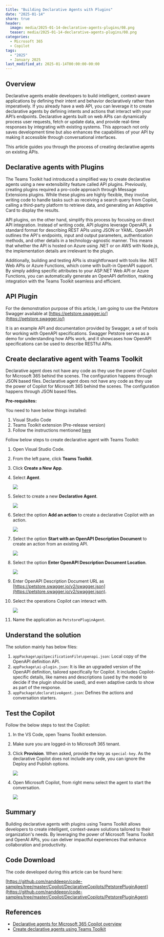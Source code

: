 ```yaml
---
title: "Building Declarative Agents with Plugins"
date: "2025-01-14"
share: true
header:
  image: media/2025-01-14-declarative-agents-plugins/08.png
  teaser: media/2025-01-14-declarative-agents-plugins/08.png
categories:
  - Microsoft 365
  - Copilot
tags:
  - "2025"
  - January 2025
last_modified_at: 2025-01-14T00:00:00-00:00
---
```

## Overview

Declarative agents enable developers to build intelligent, context-aware applications by defining their intent and behavior declaratively rather than imperatively. If you already have a web API, you can leverage it to create declarative agents by defining intents and actions that interact with your API’s endpoints. Declarative agents built on web APIs can dynamically process user requests, fetch or update data, and provide real-time responses by integrating with existing systems. This approach not only saves development time but also enhances the capabilities of your API by making it accessible through conversational interfaces.

This article guides you through the process of creating declarative agents on existing APIs.

## Declarative agents with Plugins

The Teams Toolkit had introduced a simplified way to create declarative agents using a new extensibility feature called API plugins. Previously, creating plugins required a pro-code approach through Message Extensions plugins. While these plugins are highly flexible, they involve writing code to handle tasks such as receiving a search query from Copilot, calling a third-party platform to retrieve data, and generating an Adaptive Card to display the results.

API plugins, on the other hand, simplify this process by focusing on direct API integration. Instead of writing code, API plugins leverage OpenAPI, a standard format for describing REST APIs using JSON or YAML. OpenAPI outlines the API's endpoints, input and output parameters, authentication methods, and other details in a technology-agnostic manner. This means that whether the API is hosted on Azure using .NET or on AWS with Node.js, the implementation details are irrelevant to the plugin.

Additionally, building and testing APIs is straightforward with tools like .NET Web APIs or Azure Functions, which come with built-in OpenAPI support. By simply adding specific attributes to your ASP.NET Web API or Azure Functions, you can automatically generate an OpenAPI definition, making integration with the Teams Toolkit seamless and efficient.

## API Plugin

For the demonstration purpose of this article, I am going to use the Petstore Swagger available at [https://petstore.swagger.io/](https://petstore.swagger.io/)

It is an example API and documentation provided by Swagger, a set of tools for working with OpenAPI specifications. Swagger Petstore serves as a demo for understanding how APIs work, and it showcases how OpenAPI specifications can be used to describe RESTful APIs.

## Create declarative agent with Teams Toolkit

Declarative agent does not have any code as they use the power of Copilot for Microsoft 365 behind the scenes. The configuration happens through JSON based files.
Declarative agent does not have any code as they use the power of Copilot for Microsoft 365 behind the scenes. The configuration happens through JSON based files.

**Pre-requisites:**

You need to have below things installed:

1. Visual Studio Code
2. Teams Toolkit extension (Pre-release version)
3. Follow the instructions mentioned [here](https://learn.microsoft.com/en-us/microsoft-365-copilot/extensibility/build-declarative-agents?WT.mc_id=M365-MVP-5003693)

Follow below steps to create declarative agent with Teams Toolkit:

1. Open Visual Studio Code.
2. From the left pane, click **Teams Toolkit**.
3. Click **Create a New App**.
4. Select **Agent**.

    ![](/media/2025-01-14-declarative-agents-plugins/01.png)

5. Select to create a new **Declarative Agent**.

    ![](/media/2025-01-14-declarative-agents-plugins/02.png)

6. Select the option **Add an action** to create a declarative Copilot with an action.

    ![](/media/2025-01-14-declarative-agents-plugins/03.png)

7. Select the option **Start with an OpenAPI Description Document** to create an action from an existing API. 

    ![](/media/2025-01-14-declarative-agents-plugins/04.png)

8. Select the option **Enter OpenAPI Description Document Location**.

    ![](/media/2025-01-14-declarative-agents-plugins/05.png)

9. Enter OpenAPI Description Document URL as [https://petstore.swagger.io/v2/swagger.json](https://petstore.swagger.io/v2/swagger.json).

10. Select the operations Copilot can interact with.

    ![](/media/2025-01-14-declarative-agents-plugins/06.png)

11. Name the application as `PetstorePluginAgent`.

## Understand the solution

The solution mainly has below files:

1. `appPackage\apiSpecificationFile\openapi.json`: Local copy of the OpenAPI definition API.
2. `appPackage\ai-plugin.json`: It is like an upgraded version of the OpenAPI definition, tailored specifically for Copilot. It includes Copilot-specific details, like names and descriptions (used by the model to decide if the plugin should be used), and even adaptive cards to show as part of the response.
3. `appPackage\declarativeAgent.json`: Defines the actions and conversation starters.

## Test the Copilot

Follow the below steps to test the Copilot:

1. In the VS Code, open Teams Toolkit extension.
2. Make sure you are logged-in to Microsoft 365 tenant.
3. Click **Provision**. When asked, provide the key as `special-key`. As the declarative Copilot does not include any code, you can ignore the Deploy and Publish options.

    ![](/media/2025-01-14-declarative-agents-plugins/07.png)

4. Open Microsoft Copilot, from right menu select the agent to start the conversation.

    ![](/media/2025-01-14-declarative-agents-plugins/08.png)


## Summary

Building declarative agents with plugins using Teams Toolkit allows developers to create intelligent, context-aware solutions tailored to their organization's needs. By leveraging the power of Microsoft Teams Toolkit and OpenAI APIs, you can deliver impactful experiences that enhance collaboration and productivity.

## Code Download

The code developed during this article can be found here:

[https://github.com/nanddeepn/code-samples/tree/master/Copilot/DeclarativeCopilots/PetstorePluginAgent](https://github.com/nanddeepn/code-samples/tree/master/Copilot/DeclarativeCopilots/PetstorePluginAgent)


## References

- [Declarative agents for Microsoft 365 Copilot overview](https://learn.microsoft.com/en-us/microsoft-365-copilot/extensibility/overview-declarative-agent?WT.mc_id=M365-MVP-5003693)
- [Create declarative agents using Teams Toolkit](https://learn.microsoft.com/en-us/microsoft-365-copilot/extensibility/build-declarative-agents?WT.mc_id=M365-MVP-5003693)
